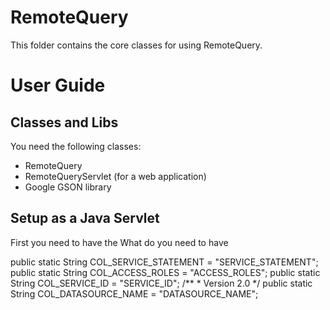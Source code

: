 RemoteQuery
===========

This folder contains the core classes for using RemoteQuery. 






User Guide
==========

Classes and Libs
----------------
You need the following classes:
- RemoteQuery
- RemoteQueryServlet (for a web application)
- Google GSON library


Setup as a Java Servlet
-----------------------

First you need to have the 
What do you need to have 

public static String COL_SERVICE_STATEMENT = "SERVICE_STATEMENT";
		public static String COL_ACCESS_ROLES = "ACCESS_ROLES";
		public static String COL_SERVICE_ID = "SERVICE_ID";
		/**
		 * Version 2.0
		 */
		public static String COL_DATASOURCE_NAME = "DATASOURCE_NAME";